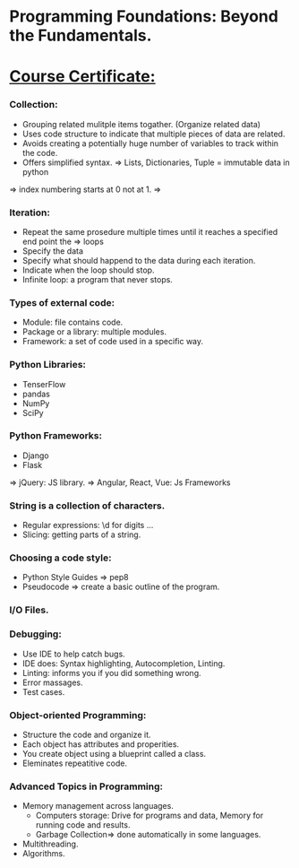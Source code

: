# Programming Foundations: Beyond the Fundamentals. 
# [Course Certificate:]()

### Collection:
- Grouping related mulitple items togather. (Organize related data)
- Uses code structure to indicate that multiple pieces of data are related. 
- Avoids creating a potentially huge number of variables to track within the code. 
- Offers simplified syntax. 
=> Lists, Dictionaries, Tuple = immutable data in python

=> index numbering starts at 0 not at 1. 
=> 
### Iteration:
- Repeat the same prosedure multiple times until it reaches a specified end point the => loops
- Specify the data
- Specify what should happend to the data during each iteration. 
- Indicate when the loop should stop.
- Infinite loop: a program that never stops.  
### Types of external code:
- Module: file contains code. 
- Package or a library: multiple modules.
- Framework: a set of code used in a specific way. 
### Python Libraries:
- TenserFlow
- pandas
- NumPy
- SciPy
### Python Frameworks: 
- Django
- Flask

=> jQuery: JS library. 
=> Angular, React, Vue: Js Frameworks

### String is a collection of characters. 
- Regular expressions: \d for digits ...
- Slicing: getting parts of a string. 
### Choosing a code style: 
- Python Style Guides => pep8
- Pseudocode => create a basic outline of the program. 

### I/O Files.
### Debugging:
- Use IDE to help catch bugs. 
- IDE does: Syntax highlighting, Autocompletion, Linting.
- Linting: informs you if you did something wrong. 
- Error massages. 
- Test cases. 

### Object-oriented Programming:
- Structure the code and organize it. 
- Each object has attributes and properities. 
- You create object using a blueprint called a class. 
- Eleminates repeatitive code. 

### Advanced Topics in Programming:
- Memory management across languages.
    - Computers storage: Drive for programs and data, Memory for running code and results. 
    - Garbage Collection=> done automatically in some languages. 
- Multithreading.
- Algorithms.









